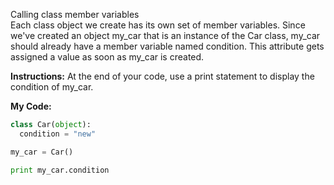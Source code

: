Calling class member variables<br>
Each class object we create has its own set of member variables. Since we've created an object my_car that is an instance of the Car class, my_car should already have a member variable named condition. This attribute gets assigned a value as soon as my_car is created.

**Instructions:**
At the end of your code, use a print statement to display the condition of my_car.

**My Code:**
```python
class Car(object):
  condition = "new"

my_car = Car()

print my_car.condition
```
